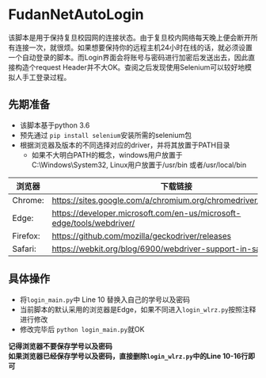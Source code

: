 # FudanNetAutoLogin
该脚本是用于保持复旦校园网的连接状态。由于复旦校内网络每天晚上便会断开所有连接一次，就很烦。如果想要保持你的远程主机24小时在线的话，就必须设置一个自动登录的脚本。而Login界面会将账号与密码进行加密后发送出去，因此直接构造个request Header并不大OK。查阅之后发现使用Selenium可以较好地模拟人手工登录过程。
## 先期准备
+ 该脚本基于python 3.6
+ 预先通过 `pip install selenium`安装所需的selenium包
+ 根据浏览器及版本的不同选择对应的driver，并将其放置于PATH目录  
    + 如果不大明白PATH的概念，windows用户放置于C:\Windows\System32, Linux用户放置于/usr/bin 或者/usr/local/bin 

|浏览器|下载链接|
|-|-|
|Chrome:|https://sites.google.com/a/chromium.org/chromedriver/downloads|  
|Edge:|https://developer.microsoft.com/en-us/microsoft-edge/tools/webdriver/|  
|Firefox:|https://github.com/mozilla/geckodriver/releases|  
|Safari:|	https://webkit.org/blog/6900/webdriver-support-in-safari-10/|

## 具体操作
+ 将`login_main.py`中 Line 10 替换入自己的学号以及密码
+ 当前脚本的默认采用的浏览器是Edge，如果不同进入`login_wlrz.py`按照注释进行修改
+ 修改完毕后 `python login_main.py`就OK   

**记得浏览器不要保存学号以及密码**  
**如果浏览器已经保存学号以及密码，直接删除`login_wlrz.py`中的Line 10-16行即可**
